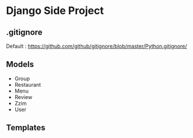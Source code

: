 # Django Side Project

## .gitignore

Default : https://github.com/github/gitignore/blob/master/Python.gitignore/

## Models

- Group
- Restaurant
- Menu
- Review
- Zzim
- User

## Templates
